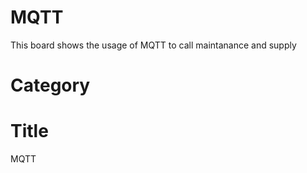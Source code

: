# MQTT 
This board shows the usage of MQTT to call maintanance and supply 

# Category

# Title 
MQTT